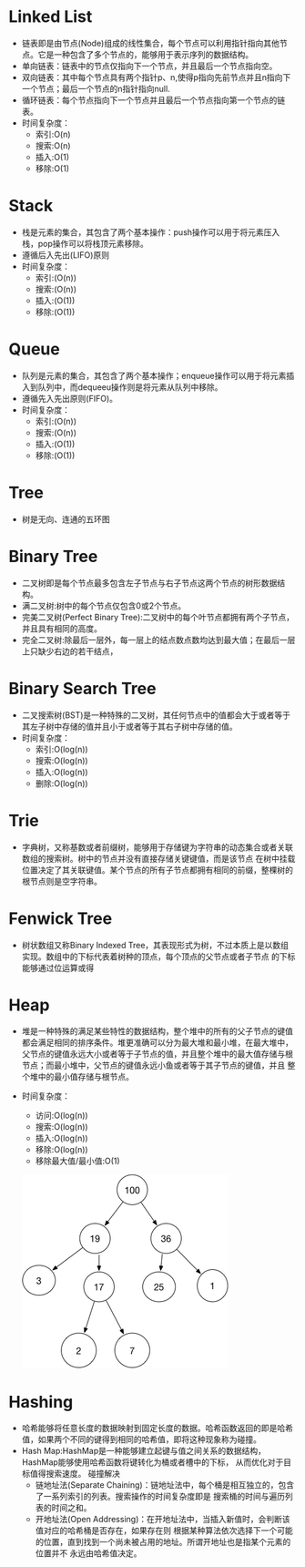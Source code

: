 # Linked List
* 链表即是由节点(Node)组成的线性集合，每个节点可以利用指针指向其他节点。它是一种包含了多个节点的，能够用于表示序列的数据结构。
* 单向链表：链表中的节点仅指向下一个节点，并且最后一个节点指向空。
* 双向链表：其中每个节点具有两个指针p、n,使得p指向先前节点并且n指向下一个节点；最后一个节点的n指针指向null.
* 循环链表：每个节点指向下一个节点并且最后一个节点指向第一个节点的链表。
* 时间复杂度：
    * 索引:O(n)
    * 搜索:O(n)
    * 插入:O(1)
    * 移除:O(1)

# Stack
* 栈是元素的集合，其包含了两个基本操作：push操作可以用于将元素压入栈，pop操作可以将栈顶元素移除。
* 遵循后入先出(LIFO)原则
* 时间复杂度：
    * 索引:(O(n))
    * 搜索:(O(n))
    * 插入:(O(1))
    * 移除:(O(1))

# Queue
* 队列是元素的集合，其包含了两个基本操作；enqueue操作可以用于将元素插入到队列中，而dequeeu操作则是将元素从队列中移除。
* 遵循先入先出原则(FIFO)。
* 时间复杂度：
    * 索引:(O(n))
    * 搜索:(O(n))
    * 插入:(O(1))
    * 移除:(O(1))

# Tree
* 树是无向、连通的五环图

# Binary Tree
* 二叉树即是每个节点最多包含左子节点与右子节点这两个节点的树形数据结构。
* 满二叉树:树中的每个节点仅包含0或2个节点。
* 完美二叉树(Perfect Binary Tree):二叉树中的每个叶节点都拥有两个子节点，并且具有相同的高度。
* 完全二叉树:除最后一层外，每一层上的结点数点数均达到最大值；在最后一层上只缺少右边的若干结点，

# Binary Search Tree
* 二叉搜索树(BST)是一种特殊的二叉树，其任何节点中的值都会大于或者等于其左子树中存储的值并且小于或者等于其右子树中存储的值。
* 时间复杂度：
    * 索引:O(log(n))
    * 搜索:O(log(n))
    * 插入:O(log(n))
    * 删除:O(log(n))

# Trie
* 字典树，又称基数或者前缀树，能够用于存储键为字符串的动态集合或者关联数组的搜索树。树中的节点并没有直接存储关键键值，而是该节点
在树中挂载位置决定了其关联键值。某个节点的所有子节点都拥有相同的前缀，整棵树的根节点则是空字符串。

# Fenwick Tree
* 树状数组又称Binary Indexed Tree，其表现形式为树，不过本质上是以数组实现。数组中的下标代表着树种的顶点，每个顶点的父节点或者子节点
的下标能够通过位运算或得

# Heap
* 堆是一种特殊的满足某些特性的数据结构，整个堆中的所有的父子节点的键值都会满足相同的排序条件。堆更准确可以分为最大堆和最小堆，在最大堆中，
父节点的键值永远大小或者等于子节点的值，并且整个堆中的最大值存储与根节点；而最小堆中，父节点的键值永远小鱼或者等于其子节点的键值，并且
整个堆中的最小值存储与根节点。
* 时间复杂度：
    * 访问:O(log(n))
    * 搜索:O(log(n))
    * 插入:O(log(n))
    * 移除:O(log(n))
    * 移除最大值/最小值:O(1)
    
    ![image](heap.png)

# Hashing
* 哈希能够将任意长度的数据映射到固定长度的数据。哈希函数返回的即是哈希值，如果两个不同的键得到相同的哈希值，即将这种现象称为碰撞。
* Hash Map:HashMap是一种能够建立起键与值之间关系的数据结构，HashMap能够使用哈希函数将键转化为桶或者槽中的下标，
从而优化对于目标值得搜索速度。
碰撞解决
    * 链地址法(Separate Chaining)：链地址法中，每个桶是相互独立的，包含了一系列索引的列表。搜索操作的时间复杂度即是
    搜索桶的时间与遍历列表的时间之和。
    * 开地址法(Open Addressing)：在开地址法中，当插入新值时，会判断该值对应的哈希桶是否存在，如果存在则
    根据某种算法依次选择下一个可能的位置，直到找到一个尚未被占用的地址。所谓开地址也是指某个元素的位置并不
    永远由哈希值决定。

